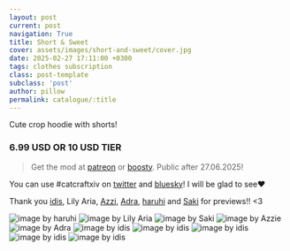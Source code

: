 ```yaml
---
layout: post
current: post
navigation: True
title: Short & Sweet
cover: assets/images/short-and-sweet/cover.jpg
date: 2025-02-27 17:11:00 +0300
tags: clothes subscription
class: post-template
subclass: 'post'
author: pillow
permalink: catalogue/:title
---
```


Cute crop hoodie with shorts!

### 6.99 USD OR 10 USD TIER

> Get the mod at [patreon] or [boosty]. Public after 27.06.2025!

You can use #catcraftxiv on [twitter] and [bluesky]! I will be glad to see❤️

Thank you [idis], Lily Aria, [Azzi], [Adra], [haruhi] and [Saki] for previews!! <3

<img src="/assets/images/short-and-sweet/2025-02-27_02-06-09-243_TRUEREALISM_-_Base.jpg" title="image by haruhi"/>
<img src="/assets/images/short-and-sweet/TRUEREALISM_-_DT.jpg" title="image by Lily Aria"/>
<img src="/assets/images/short-and-sweet/2025-02-27_20-01-00-080_Sakis_Night_Equalizer2.jpg" title="image by Saki"/>
<img src="/assets/images/short-and-sweet/ffxiv_dx11_2025-02-26_16-49-12EDITED.jpg" title="image by Azzie"/>
<img src="/assets/images/short-and-sweet/ffxiv_dx11_2025-02-26_14-49-11.jpg" title="image by Adra"/>
<img src="/assets/images/short-and-sweet/image (1).jpg" title="image by idis"/>
<img src="/assets/images/short-and-sweet/ffxiv_dx11_2025-02-26_15-08-25.jpg" title="image by idis"/>
<img src="/assets/images/short-and-sweet/image.jpg" title="image by idis"/>
<img src="/assets/images/short-and-sweet/ffxiv_dx11_2025-02-27_15-01-24.jpg" title="image by idis"/>
<img src="/assets/images/short-and-sweet/cover.jpg" title="image by idis"/>

[twitter]: https://x.com/hashtag/catcraftxiv?src=hashtag_click
[bluesky]: https://bsky.app/hashtag/catcraftxiv
[patreon]:  https://www.patreon.com/posts/short-sweet-123225079
[boosty]: https://boosty.to/miaumori/posts/beb69cad-7517-488d-a688-5d1e2f1f98b3
[idis]: https://x.com/idisxiv
[Azzi]: https://x.com/AzziXiko
[Adra]: https://x.com/yourfav_vierelf
[haruhi]: https://x.com/haruhixiv
[Saki]: https://x.com/PhotosmithSaki
